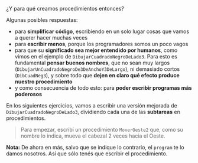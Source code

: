 ¿Y para qué creamos procedimientos entonces?

Algunas posibles respuestas:
- para **simplificar código**, escribiendo en un solo lugar cosas que vamos a querer hacer muchas veces
- para **escribir menos**, porque los programadores somos un poco vagos
- para que su **significado sea mejor entendido por humanos**, como vimos en el ejemplo de `DibujarCuadradoNegroDeLado3`. Para esto es fundamental **pensar buenos nombres**, que no sean muy largos (`DibujarUnCuadradoNegroDe3DeAnchoY3DeLargo`), ni demasiado cortos (`DibCuadNeg3`), y sobre todo que **dejen en claro qué efecto produce nuestro procedimiento**
- y como consecuencia de todo esto: para **poder escribir programas más poderosos**

En los siguientes ejercicios, vamos a escribir una versión mejorada de `DibujarCuadradoNegroDeLado3`, dividiendo cada una de las **subtareas** en procedimientos.

> Para empezar, escribí un procedimiento `MoverOeste2` que, como su nombre lo indica, mueva el cabezal 2 veces hacia el Oeste. 

**Nota:** De ahora en más, salvo que se indique lo contrario, el `program` te lo damos nosotros. Así que sólo tenés que escribir el procedimiento.